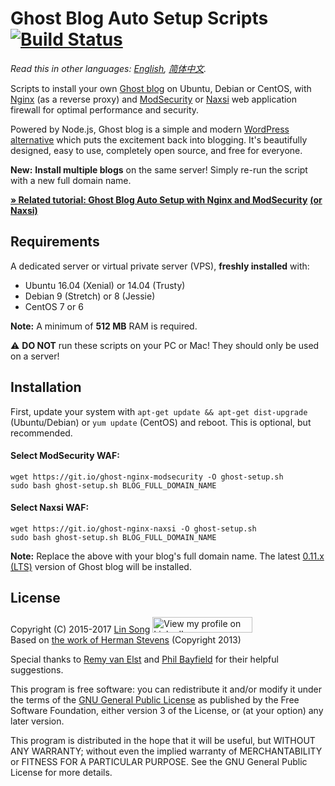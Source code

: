 # Ghost Blog Auto Setup Scripts &nbsp; [![Build Status](https://travis-ci.org/hwdsl2/setup-ghost-blog.svg?branch=master)](https://travis-ci.org/hwdsl2/setup-ghost-blog)

*Read this in other languages: [English](README.md), [简体中文](README-zh.md).*

Scripts to install your own <a href="https://github.com/TryGhost/Ghost" target="_blank">Ghost blog</a> on Ubuntu, Debian or CentOS, with <a href="http://nginx.org/en/" target="_blank">Nginx</a> (as a reverse proxy) and <a href="https://www.modsecurity.org/" target="_blank">ModSecurity</a> or <a href="https://github.com/nbs-system/naxsi" target="_blank">Naxsi</a> web application firewall for optimal performance and security.

Powered by Node.js, Ghost blog is a simple and modern <a href="https://ghost.org/vs/wordpress/" target="_blank">WordPress alternative</a> which puts the excitement back into blogging. It's beautifully designed, easy to use, completely open source, and free for everyone.

**New:** **Install multiple blogs** on the same server! Simply re-run the script with a new full domain name.

<a href="https://blog.ls20.com/install-ghost-0-3-3-with-nginx-and-modsecurity/" target="_blank">**&raquo; Related tutorial: Ghost Blog Auto Setup with Nginx and ModSecurity**</a> <a href="https://blog.ls20.com/install-ghost-0-4-with-nginx-and-naxsi-on-ubuntu/" target="_blank">**(or Naxsi)**</a>

## Requirements

A dedicated server or virtual private server (VPS), **freshly installed** with:   
- Ubuntu 16.04 (Xenial) or 14.04 (Trusty)
- Debian 9 (Stretch) or 8 (Jessie)
- CentOS 7 or 6

**Note:** A minimum of **512 MB** RAM is required.

:warning: **DO NOT** run these scripts on your PC or Mac! They should only be used on a server!

## Installation

First, update your system with `apt-get update && apt-get dist-upgrade` (Ubuntu/Debian) or `yum update` (CentOS) and reboot. This is optional, but recommended.

#### Select ModSecurity WAF:

```
wget https://git.io/ghost-nginx-modsecurity -O ghost-setup.sh
sudo bash ghost-setup.sh BLOG_FULL_DOMAIN_NAME
```

#### Select Naxsi WAF:

```
wget https://git.io/ghost-nginx-naxsi -O ghost-setup.sh
sudo bash ghost-setup.sh BLOG_FULL_DOMAIN_NAME
```

**Note:** Replace the above with your blog's full domain name. The latest <a href="https://dev.ghost.org/tag/releases/" target="_blank">0.11.x (LTS)</a> version of Ghost blog will be installed.

## License

Copyright (C) 2015-2017 <a href="https://www.linkedin.com/in/linsongui" target="_blank">Lin Song</a> <a href="https://www.linkedin.com/in/linsongui" target="_blank"><img src="https://static.licdn.com/scds/common/u/img/webpromo/btn_viewmy_160x25.png" width="160" height="25" border="0" alt="View my profile on LinkedIn"></a>   
Based on <a href="https://blog.igbuend.com/dude-looks-like-a-ghost/" target="_blank">the work of Herman Stevens</a> (Copyright 2013)

Special thanks to <a href="https://raymii.org" target="_blank">Remy van Elst</a> and <a href="https://philio.me" target="_blank">Phil Bayfield</a> for their helpful suggestions.

This program is free software: you can redistribute it and/or modify it under the terms of the <a href="https://www.gnu.org/licenses/gpl.html" target="_blank">GNU General Public License</a> as published by the Free Software Foundation, either version 3 of the License, or (at your option) any later version.

This program is distributed in the hope that it will be useful, but WITHOUT ANY WARRANTY; without even the implied warranty of MERCHANTABILITY or FITNESS FOR A PARTICULAR PURPOSE. See the GNU General Public License for more details.
